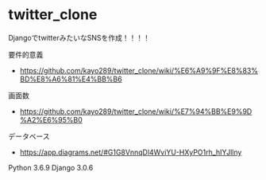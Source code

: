 # twitter_clone
DjangoでtwitterみたいなSNSを作成！！！！

要件的意義 
* https://github.com/kayo289/twitter_clone/wiki/%E6%A9%9F%E8%83%BD%E8%A6%81%E4%BB%B6

画面数 
* https://github.com/kayo289/twitter_clone/wiki/%E7%94%BB%E9%9D%A2%E6%95%B0

データベース 
* https://app.diagrams.net/#G1G8VnnqDl4WviYU-HXyPO1rh_hIYJllny  

Python 3.6.9 
Django 3.0.6 
 

